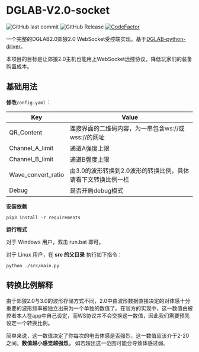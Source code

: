 # DGLAB-V2.0-socket

![GitHub last commit](https://img.shields.io/github/last-commit/shilapi/DGLAB-V2.0-socket)
![GitHub Release](https://img.shields.io/github/v/release/shilapi/DGLAB-V2.0-socket)
[![CodeFactor](https://www.codefactor.io/repository/github/shilapi/dglab-v2.0-socket/badge)](https://www.codefactor.io/repository/github/shilapi/dglab-v2.0-socket)

 一个完整的DGLAB2.0郊狼2.0 WebSocket受控端实现。基于[DGLAB-python-driver](https://github.com/shilapi/DGLAB-python-driver)。

 本项目的目标是让郊狼2.0主机也能用上WebSocket远控协议，降低玩家们的装备购置成本。

## 基础用法

 **修改**`config.yaml`：

|Key|Value|
|---|---|
|QR_Content|连接界面的二维码内容，为一串包含ws://或wss://的网址|
|Channel_A_limit|通道A强度上限|
|Channel_B_limit|通道B强度上限|
|Wave_convert_ratio|由3.0的波形转换到2.0波形的转换比例，具体请看下文转换比例一栏|
|Debug|是否开启debug模式|

 **安装依赖**

 ```
 pip3 install -r requirements
 ```

 **运行程式**

对于 Windows 用户，双击 run.bat 即可。

对于 Linux 用户，在 **src 的父目录** 执行如下指令：

```
python ./src/main.py
```

## 转换比例解释

由于郊狼2.0与3.0的波形存储方式不同，2.0中由波形数据直接决定的对体感十分重要的波形频率被独立出来为一个单独的数值了。在官方的实现中，这一数值由被控者本人在app中自己设定，而WS协议并不会交换这一数值，因此我们需要预先设定一个转换比例。

简单来说，这一数值决定了你每次的电击体感是否强烈，这一数值应该介于2-20之间。**数值越小感觉越强烈。** 如若超出这一范围可能会导致体感过弱。
